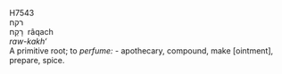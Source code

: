 <body>
  <p>H7543<br>  רקח  <br> רָקַח  ‎  râqach  <br><i>raw-kakh‘ </i><br>A primitive root; to <i>perfume: - </i>apothecary, compound, make [ointment], prepare, spice.<br></p>
 </body>